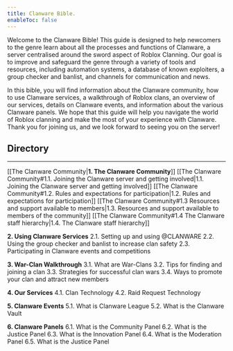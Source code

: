 ```yaml
---
title: Clanware Bible.
enableToc: false
---
```


Welcome to the Clanware Bible! This guide is designed to help newcomers to the genre learn about all the processes and functions of Clanware, a server centralised around the sword aspect of Roblox Clanning. Our goal is to improve and safeguard the genre through a variety of tools and resources, including automation systems, a database of known exploiters, a group checker and banlist, and channels for communication and news.

In this bible, you will find information about the Clanware community, how to use Clanware services, a walkthrough of Roblox clans, an overview of our services, details on Clanware events, and information about the various Clanware panels. We hope that this guide will help you navigate the world of Roblox clanning and make the most of your experience with Clanware. Thank you for joining us, and we look forward to seeing you on the server!

## Directory
---

[[The Clanware Community|**1. The Clanware Community**]]
	[[The Clanware Community#1.1. Joining the Clanware server and getting involved|1.1. Joining the Clanware server and getting involved]]
	[[The Clanware Community#1.2. Rules and expectations for participation|1.2. Rules and expectations for participation]]
	[[The Clanware Community#1.3 Resources and support available to members|1.3. Resources and support available to members of the community]]
	[[The Clanware Community#1.4 The Clanware staff hierarchy|1.4. The Clanware staff hierarchy]]

**2. Using Clanware Services**
	2.1. Setting up and using @CLANWARE
	2.2. Using the group checker and banlist to increase clan safety
	2.3. Participating in Clanware events and competitions

**3. War-Clan Walkthrough**
	3.1. What are War-Clans
	3.2. Tips for finding and joining a clan
	3.3. Strategies for successful clan wars
	3.4. Ways to promote your clan and attract new members

**4. Our Services**
	4.1. Clan Technology
	4.2. Raid Request Technology

**5. Clanware Events**
	5.1. What is Clanware League
	5.2. What is the Clanware Vault

**6. Clanware Panels**
	6.1. What is the Community Panel 
	6.2. What is the Justice Panel
	6.3. What is the Innovation Panel
	6.4. What is the Moderation Panel
	6.5. What is the Justice Panel